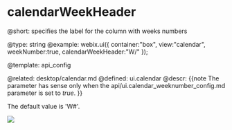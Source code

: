 calendarWeekHeader
=============


@short:
	specifies the label for the column with weeks numbers

@type: string
@example:
webix.ui({
	container:"box",
	view:"calendar",
    weekNumber:true,
    calendarWeekHeader:"W/"
});


@template:	api_config

@related: 
	desktop/calendar.md
@defined:	ui.calendar	
@descr:
{{note
The parameter has sense only when the api/ui.calendar_weeknumber_config.md parameter is set to *true*.
}}

The default value is 'W#'.

<img src='api/calendarweekheader_property.png'></img>

